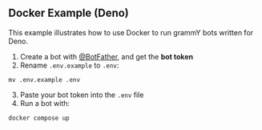 ## Docker Example (Deno)

This example illustrates how to use Docker to run grammY bots written for Deno.

1. Create a bot with [@BotFather](https://t.me/BotFather), and get the **bot
   token**
2. Rename `.env.example` to `.env`:

```shell
mv .env.example .env
```

3. Paste your bot token into the `.env` file
4. Run a bot with:

```shell
docker compose up
```
